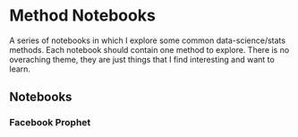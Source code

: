 # Method Notebooks

A series of notebooks in which I explore some common data-science/stats methods. Each notebook should contain
one method to explore. There is no overaching theme, they are just things that I find interesting and want
to learn.

## Notebooks

### Facebook Prophet

